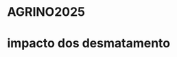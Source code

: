 # AGRINO2025
<!DOCTYPE html>
<html lang=pt-br'
<head>
<meta charsete=UTF-8'
<meta name= viewport' contenta= width=device-width, inital-scale=1.0>
<title> Impacto do desmatamento</title>
<linlk rel='stylesheet' href=' style.css'
</head>
<body>
   <h1> impacto dos desmatamento</h1
   <img src=cataratas do iguacun jpg, um lugar com muitas arvores e mata nativa preservarda>